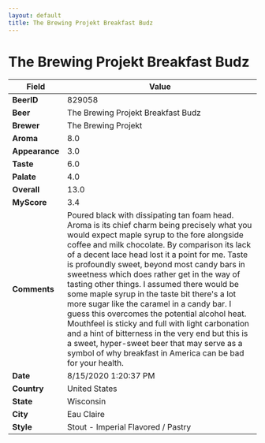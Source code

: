 ```yaml
---
layout: default
title: The Brewing Projekt Breakfast Budz
---
```


# The Brewing Projekt Breakfast Budz

| Field         | Value     |
|---------------|-----------|
| **BeerID** | 829058 |
| **Beer** | The Brewing Projekt Breakfast Budz |
| **Brewer** | The Brewing Projekt |
| **Aroma** | 8.0 |
| **Appearance** | 3.0 |
| **Taste** | 6.0 |
| **Palate** | 4.0 |
| **Overall** | 13.0 |
| **MyScore** | 3.4 |
| **Comments** | Poured black with dissipating tan foam head. Aroma is its chief charm being precisely what you would expect maple syrup to the fore alongside coffee and milk chocolate. By comparison its lack of a decent lace head lost it a point for me. Taste is profoundly sweet, beyond most candy bars in sweetness which does rather get in the way of tasting other things. I assumed there would be some maple syrup in the taste bit there's a lot more sugar like the caramel in a candy bar. I guess this overcomes the potential alcohol heat. Mouthfeel is sticky and full with light carbonation and a hint of bitterness in the very end but this is a sweet, hyper-sweet beer that may serve as a symbol of why breakfast in America can be bad for your health. |
| **Date** | 8/15/2020 1:20:37 PM |
| **Country** | United States |
| **State** | Wisconsin |
| **City** | Eau Claire |
| **Style** | Stout - Imperial Flavored / Pastry |
